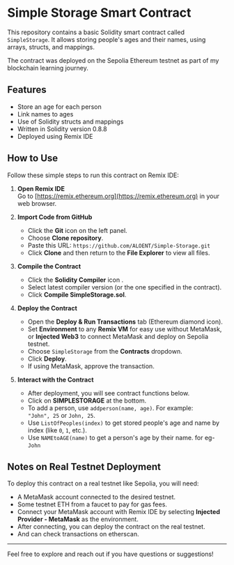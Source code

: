 # Simple Storage Smart Contract

This repository contains a basic Solidity smart contract called `SimpleStorage`. It allows storing people's ages and their names, using arrays, structs, and mappings.

The contract was deployed on the Sepolia Ethereum testnet as part of my blockchain learning journey.

## Features

- Store an age for each person
- Link names to ages
- Use of Solidity structs and mappings
- Written in Solidity version 0.8.8
- Deployed using Remix IDE

## How to Use

Follow these simple steps to run this contract on Remix IDE:

1. **Open Remix IDE**  
   Go to [https://remix.ethereum.org](https://remix.ethereum.org) in your web browser.

2. **Import Code from GitHub**  
   - Click the **Git** icon on the left panel.  
   - Choose **Clone repository**.  
   - Paste this URL: `https://github.com/ALOENT/Simple-Storage.git`  
   - Click **Clone** and then return to the **File Explorer** to view all files.

3. **Compile the Contract**  
   - Click the **Solidity Compiler** icon .  
   - Select latest compiler version (or the one specified in the contract).  
   - Click **Compile SimpleStorage.sol**.

4. **Deploy the Contract**  
   - Open the **Deploy & Run Transactions** tab (Ethereum diamond icon).  
   - Set **Environment** to any **Remix VM** for easy use without MetaMask, or **Injected Web3** to connect MetaMask and deploy on Sepolia testnet.
   - Choose `SimpleStorage` from the **Contracts** dropdown.  
   - Click **Deploy**.  
   - If using MetaMask, approve the transaction.

5. **Interact with the Contract**  
   - After deployment, you will see contract functions below.
   - Click on **SIMPLESTORAGE** at the bottom. 
   - To add a person, use `addperson(name, age)`. For example:  
     `"John", 25` or `John, 25`. 
   - Use `ListOfPeoples(index)` to get stored people's age and name by index (like `0`, `1`, etc.).  
   - Use `NAMEtoAGE(name)` to get a person's age by their name. for eg- `John` 

## Notes on Real Testnet Deployment

To deploy this contract on a real testnet like Sepolia, you will need:  
- A MetaMask account connected to the desired testnet.  
- Some testnet ETH from a faucet to pay for gas fees.  
- Connect your MetaMask account with Remix IDE by selecting **Injected Provider - MetaMask** as the environment.  
- After connecting, you can deploy the contract on the real testnet.
- And can check transactions on etherscan. 

---

Feel free to explore and reach out if you have questions or suggestions!
